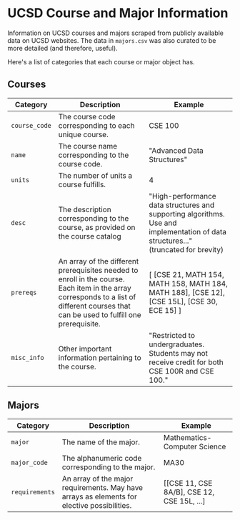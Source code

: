 # UCSD Course and Major Information

Information on UCSD courses and majors scraped from publicly available data on UCSD websites. The data in `majors.csv` was also curated to be more detailed (and therefore, useful).

Here's a list of categories that each course or major object has.

## Courses

| Category    | Description | Example |
| -------- | ------- | ------- | 
| `course_code`  | The course code corresponding to each unique course.   | CSE 100 |
| `name` | The course name corresponding to the course code.     | "Advanced Data Structures"
| `units`    | The number of units a course fulfills.    | 4 |
| `desc` | The description corresponding to the course, as provided on the course catalog | "High-performance data structures and supporting algorithms. Use and implementation of data structures..." (truncated for brevity) |
| `prereqs` | An array of the different prerequisites needed to enroll in the course. Each item in the array corresponds to a list of different courses that can be used to fulfill one prerequisite. | [ [CSE 21, MATH 154, MATH 158, MATH 184, MATH 188], [CSE 12], [CSE 15L], [CSE 30, ECE 15] ] |
| `misc_info` | Other important information pertaining to the course. | "Restricted to undergraduates. Students may not receive credit for both CSE 100R and CSE 100." |

## Majors

| Category    | Description | Example |
| -------- | ------- | ------- | 
| `major` | The name of the major. | Mathematics-Computer Science |
| `major_code` | The alphanumeric code corresponding to the major. | MA30 |
| `requirements` | An array of the major requirements. May have arrays as elements for elective possibilities. | [[CSE 11, CSE 8A/B], CSE 12, CSE 15L, ...]